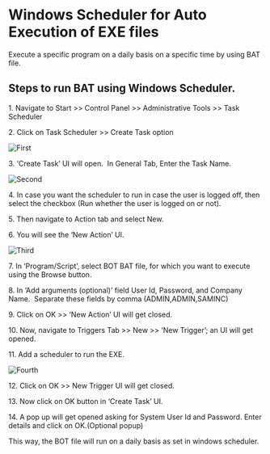 # Windows Scheduler for Auto Execution of EXE files

Execute a specific program on a daily basis on a specific time by using BAT file.

## Steps to run BAT using Windows Scheduler.

1. Navigate to Start >> Control Panel >> Administrative Tools >> Task Scheduler

2. Click on Task Scheduler >> Create Task option

![First](https://ampasalapraveen.github.io/ampasala-rpa/blog/4-Windows-Scheduler-For-Auto-Execution-of-EXE-files/1.jpeg)

3. ‘Create Task’ UI will open.  In General Tab, Enter the Task Name.

![Second](https://ampasalapraveen.github.io/ampasala-rpa/blog/4-Windows-Scheduler-For-Auto-Execution-of-EXE-files/2.jpeg)

4. In case you want the scheduler to run in case the user is logged off, then select the checkbox (Run whether the user is logged on or not).

5. Then navigate to Action tab and select New.

6. You will see the ‘New Action’ UI.

![Third](https://ampasalapraveen.github.io/ampasala-rpa/blog/4-Windows-Scheduler-For-Auto-Execution-of-EXE-files/3.jpeg)

7. In ‘Program/Script’, select BOT BAT file, for which you want to execute using the Browse button.

8. In ‘Add arguments (optional)’ field User Id, Password, and Company Name.  Separate these fields by comma (ADMIN,ADMIN,SAMINC)

9. Click on OK >> ‘New Action’ UI will get closed.

10. Now, navigate to Triggers Tab >> New >> ‘New Trigger’; an UI will get opened.

11. Add a scheduler to run the EXE.


![Fourth](https://ampasalapraveen.github.io/ampasala-rpa/blog/4-Windows-Scheduler-For-Auto-Execution-of-EXE-files/4.jpeg)


12. Click on OK >> New Trigger UI will get closed.

13. Now click on OK button in ‘Create Task’ UI.

14. A pop up will get opened asking for System User Id and Password. Enter details and click on OK.(Optional popup)

This way, the BOT file will run on a daily basis as set in windows scheduler.
